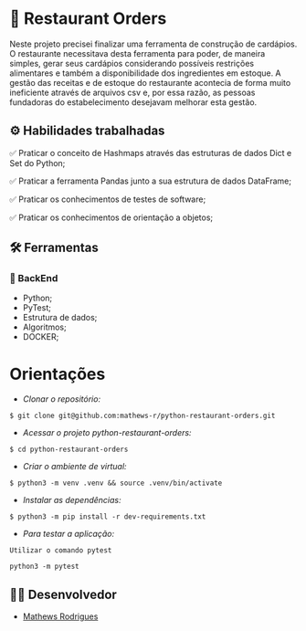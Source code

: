 
# :fork_and_knife: Restaurant Orders


Neste projeto precisei finalizar uma ferramenta de construção de cardápios. O restaurante necessitava desta ferramenta para poder, de maneira simples, gerar seus cardápios considerando possíveis restrições alimentares e também a disponibilidade dos ingredientes em estoque. A gestão das receitas e de estoque do restaurante acontecia de forma muito ineficiente através de arquivos csv e, por essa razão, as pessoas fundadoras do estabelecimento desejavam melhorar esta gestão.

## ⚙️ Habilidades trabalhadas

✅ Praticar o conceito de Hashmaps através das estruturas de dados Dict e Set do Python;

✅ Praticar a ferramenta Pandas junto a sua estrutura de dados DataFrame;

✅ Praticar os conhecimentos de testes de software;

✅ Praticar os conhecimentos de orientação a objetos;

## :hammer_and_wrench: Ferramentas 
### 🍮 BackEnd
- Python;
- PyTest;
- Estrutura de dados;
- Algoritmos;
- DOCKER;

# Orientações

- *Clonar o repositório:*

```
$ git clone git@github.com:mathews-r/python-restaurant-orders.git
```

- *Acessar o projeto python-restaurant-orders:*

```
$ cd python-restaurant-orders
```
- *Criar o ambiente de virtual:*

```
$ python3 -m venv .venv && source .venv/bin/activate
```

- *Instalar as dependências:*

```
$ python3 -m pip install -r dev-requirements.txt
```

- *Para testar a aplicação:*
```
Utilizar o comando pytest

python3 -m pytest

```

## 👨‍💻 Desenvolvedor

- [Mathews Rodrigues](https://www.linkedin.com/in/mathewsrodrigues/)
